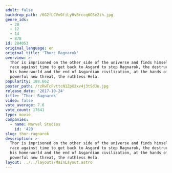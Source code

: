 ```yaml
---
adult: false
backdrop_path: /6G2fLCVm9fiLyHvBrccq6GSe2ih.jpg
genre_ids:
  - 28
  - 12
  - 14
  - 878
id: 284053
original_language: en
original_title: 'Thor: Ragnarok'
overview: >-
  Thor is imprisoned on the other side of the universe and finds himself in a
  race against time to get back to Asgard to stop Ragnarok, the destruction of
  his home-world and the end of Asgardian civilization, at the hands of a
  powerful new threat, the ruthless Hela.
popularity: 188.662
poster_path: /rzRwTcFvttcN1ZpX2xv4j3tSdJu.jpg
release_date: '2017-10-24'
title: 'Thor: Ragnarok'
video: false
vote_average: 7.6
vote_count: 17641
type: movie
companies:
  - name: Marvel Studios
    id: '420'
slug: thor-ragnarok
description: >-
  Thor is imprisoned on the other side of the universe and finds himself in a
  race against time to get back to Asgard to stop Ragnarok, the destruction of
  his home-world and the end of Asgardian civilization, at the hands of a
  powerful new threat, the ruthless Hela.
layout: ../../layouts/MainLayout.astro
---
```


